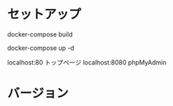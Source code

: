 # セットアップ

docker-compose build

docker-compose up -d

localhost:80 トップページ
localhost:8080 phpMyAdmin

# バージョン
